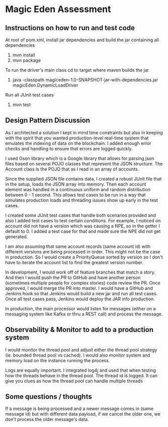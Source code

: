 Magic Eden Assessment
=


Instructions on how to run and test code
-

At root of pom.xml, install jar dependencies and build the jar containing all dependencies
1) mvn install 
2) mvn package

To run the driver's main class cd to target where maven builds the jar
1) java -classpath magiceden-1.0-SNAPSHOT-jar-with-dependencies.jar  magicEden.DynamicLoadDriver

Run all JUnit test cases
1) mvn test



Design Pattern Discussion
-
As I architected a solution I kept in mind time constraints but also in keeping with the spirit that you
wanted production-level real-time system that emulates the indexing of data on the blockchain.  I added enough
error checks and handling to ensure that errors are logged quickly.  

I used Gson library which is a Google library that allows for parsing json
files based on several POJO classes that represent the JSON structure.  The Account class is the POJO that as I read in an array of accounts.

Since the supplied JSON file contains data, I created a robust JUnit file that in the setup, loads the JSON
array into memory.  Then each account element was handled in a continuous uniform and random distribution
between 0 - 1 second.  This allows test cases to be run in a way that simulates production loads and threading
issues show up early in the test cases.

I created some JUnit test cases that handle both scenarios provided and also I added test cases to test certain
conditions.  For example, I noticed on account did not have a version which was causing a NPE, so in the getter 
I default to 0.  I added a test case for that and made sure the NPE did not get generated.

I am also assuming that same account records (same account id) with different versions are being processed in
order.  This might not be the case in production.  So I would create a PriorityQueue sorted by version so I don't have to iterate
the account list to find the greatest version number.

In development, I would work off of feature branches that match a story.  And then I would push the PR to GitHub and
have another person (sometimes multiple people for complex stories) code review the PR.  Once approved, I would merge
the PR into master.  I would have a GitHub and Jenkins hook so that Jenkins would build a new jar and run all test cases.
Once all test cases pass, Jenkins would deploy the JAR info production.

In production, the main processor would listen for messages (either on a messaging system like Kafka or thru a REST call)
and process the message.

Observability & Monitor to add to a production system
-
I would monitor the thread pool and adjust either the thread pool strategy (ie. bounded thread pool vs cached).  I would
also monitor system and memory load on the instance running the process.

Logs are equally important.  I integrated log4j and used that when testing how the threads behave in the thread pool.  The
thread id is logged.  It can give you clues as how the thread pool can handle multiple threads


Some questions / thoughts
-
If a message is being processed and a newer message comes in (same message id) but with different data payload,
if we cancel the older one, we don't process the older message's data.  

